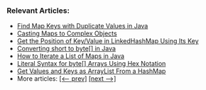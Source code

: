 ### Relevant Articles:
- [Find Map Keys with Duplicate Values in Java](https://www.baeldung.com/java-map-find-keys-repeated-values)
- [Casting Maps to Complex Objects](https://www.baeldung.com/java-cast-map-pojo)
- [Get the Position of Key/Value in LinkedHashMap Using Its Key](https://www.baeldung.com/java-linkedhashmap-key-position)
- [Converting short to byte[] in Java](https://www.baeldung.com/java-short-byte-array-conversion)
- [How to Iterate a List of Maps in Java](https://www.baeldung.com/java-iterate-map-list)
- [Literal Syntax for byte[] Arrays Using Hex Notation](https://www.baeldung.com/java-byte-array-hex-notation-literal-syntax)
- [Get Values and Keys as ArrayList From a HashMap](https://www.baeldung.com/java-values-keys-arraylists-hashmap)
- More articles: [[<-- prev]](/core-java-modules/core-java-collections-maps-7) [[next -->]](/core-java-modules/core-java-collections-maps-9)
